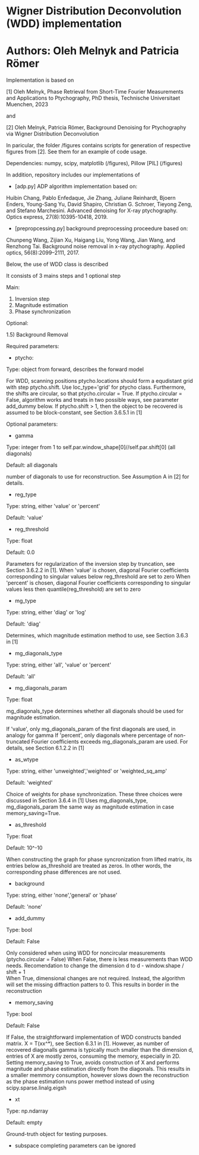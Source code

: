 # Wigner Distribution Deconvolution (WDD) implementation 
# Authors: Oleh Melnyk and Patricia Römer

Implementation is based on 

[1] Oleh Melnyk, Phase Retrieval from Short-Time Fourier Measurements and Applications to Ptychography, PhD thesis, Technische Universitaet Muenchen, 2023

and

[2] Oleh Melnyk, Patricia Römer, Background Denoising for Ptychography via Wigner Distribution Deconvolution

In paricular, the folder /figures contains scripts for generation of respective figures from [2]. See them for an example of code usage.

Dependencies: numpy, scipy, matplotlib (/figures), Pillow [PIL] (/figures)

In addition, repository includes our implementations of

- [adp.py] ADP algorithm implementation based on:

Huibin Chang, Pablo Enfedaque, Jie Zhang, Juliane Reinhardt, Bjoern Enders, Young-Sang Yu, David Shapiro, Christian G. Schroer, Tieyong Zeng, and Stefano Marchesini. Advanced denoising for X-ray ptychography. Optics express, 27(8):10395-10418, 2019.
  
- [prepropcessing.py] background preprocessing proceedure based on:

Chunpeng Wang, Zijian Xu, Haigang Liu, Yong Wang, Jian Wang, and Renzhong Tai. Background noise removal in x-ray ptychography. Applied optics, 56(8):2099–2111, 2017.

Below, the use of WDD class is described 

It consists of 3 mains steps and 1 optional step

Main: 

1) Inversion step
2) Magnitude estimation
3) Phase synchronization

Optional:

1.5) Background Removal    
 
Required parameters:

- ptycho: 

Type: object from forward, describes the forward model 

For WDD, scanning positions ptycho.locations should form a equdistant grid with step ptycho.shift. Use loc_type='grid' for ptycho class. 
Furthermore, the shifts are circular, so that ptycho.circular = True. 
If ptycho.circular = False, algorithm works and treats in two possible ways, see parameter add_dummy below. 
If ptycho.shift > 1, then the object to be recovered is assumed to be block-constant, see Section 3.6.5.1 in [1]    

Optional parameters:

- gamma 

Type: integer from 1 to self.par.window_shape[0]//self.par.shift[0] (all diagonals)

Default: all diagonals

number of diagonals to use for reconstruction. See Assumption A in [2] for details.
 
- reg_type

Type: string, either 'value' or 'percent'

Default: 'value'

- reg_threshold

Type: float  

Default: 0.0

Parameters for regularization of the inversion step by truncation, see Section 3.6.2.2 in [1]. 
When 'value' is chosen, diagonal Fourier coefficients corresponding to singular values below reg_threshold are set to zero
When 'percent' is chosen, diagonal Fourier coefficients corresponding to singular values less then quantile(reg_threshold) are set to zero 

- mg_type

Type: string, either 'diag' or 'log'

Default: 'diag'

Determines, which magnitude estimation method to use, see Section 3.6.3 in [1]

- mg_diagonals_type

Type: string, either 'all', 'value' or 'percent'

Default: 'all'

- mg_diagonals_param

Type: float 

mg_diagonals_type determines whether all diagonals should be used for magnitude estimation. 

If 'value', only mg_diagonals_param of the first diagonals are used, in analogy for gamma 
If 'percent', only diagonals where percentage of non-truncated Fourier coefficients exceeds mg_diagonals_param are used.
For details, see Section 6.1.2.2 in [1]

- as_wtype

Type: string, either 'unweighted','weighted' or 'weighted_sq_amp'

Default: 'weighted'

Choice of weights for phase synchronization. These three choices were discussed in Section 3.6.4 in [1]
Uses mg_diagonals_type, mg_diagonals_param the same way as magnitude estimation in case memory_saving=True. 

- as_threshold

Type: float 

Default: 10^-10

When constructing the graph for phase syncronization from lifted matrix, its entries below as_threshold 
are treated as zeros. In other words, the corresponding phase differences are not used.

- background 

Type: string, either 'none','general' or 'phase'

Default: 'none'
 
- add_dummy

Type: bool

Default: False

Only considered when using WDD for noncircular measurements (ptycho.circular = False)
When False, there is less measurements than WDD needs. Recomendation to change the dimension d to d - window.shape / shift + 1  
When True, dimensional changes are not required. Instead, the algorithm will set the missing diffraction patters to 0. This results in border in the reconstruction

- memory_saving

Type: bool

Default: False

If False, the straightforward implementation of WDD constructs banded matrix. X = T(xx^*), see Section 6.3.1 in [1]. However, as number of recovered diagonalls gamma is typically much smaller than the dimension d, entries of X are mostly zeros, consuming the memory, especially in 2D. Setting memory_saving to True, avoids construction of X and performs magnitude and phase estimation directly from the diagonals. This results in a smaller memmory consumption, however slows down the reconstruction as the phase estimation runs power method instead of using scipy.sparse.linalg.eigsh    

- xt

Type: np.ndarray

Default: empty

Ground-truth object for testing purposes.

- subspace completing parameters can be ignored

